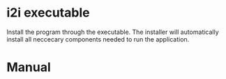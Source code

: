 # i2i executable
Install the program through the executable. The installer will automatically install all neccecary components needed to run the application.

# Manual


